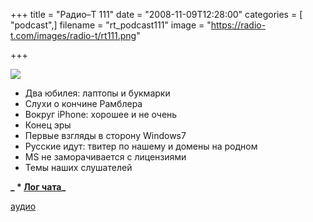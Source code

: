 +++
title = "Радио–Т 111"
date = "2008-11-09T12:28:00"
categories = [ "podcast",]
filename = "rt_podcast111"
image = "https://radio-t.com/images/radio-t/rt111.png"

+++

![](https://radio-t.com/images/radio-t/rt111.png)

- Два юбилея: лаптопы и букмарки
- Слухи o кончине Рамблера
- Вокруг iPhone: хорошее и не очень
- Конец эры
- Первые взгляды в сторону Windows7
- Русские идут: твитер по нашему и домены на родном
- MS не заморачивается с лицензиями
- Темы наших слушателей

**_ * [Лог чата](http://chat.radio-t.com/logs/radio-t-111.html)_**

[аудио](http://cdn.radio-t.com/rt_podcast111.mp3)
<audio src="http://cdn.radio-t.com/rt_podcast111.mp3" preload="none"></audio>